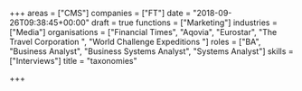 +++
areas = ["CMS"]
companies = ["FT"]
date = "2018-09-26T09:38:45+00:00"
draft = true
functions = ["Marketing"]
industries = ["Media"]
organisations = ["Financial Times", "Aqovia", "Eurostar", "The Travel Corporation ", "World Challenge Expeditions "]
roles = ["BA", "Business Analyst", "Business Systems Analyst", "Systems Analyst"]
skills = ["Interviews"]
title = "taxonomies"

+++
